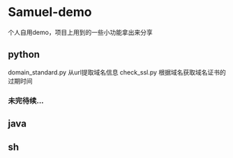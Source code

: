 # Samuel-demo
个人自用demo，项目上用到的一些小功能拿出来分享
## python
domain_standard.py 从url提取域名信息
check_ssl.py 根据域名获取域名证书的过期时间
### 未完待续...


## java
## sh
